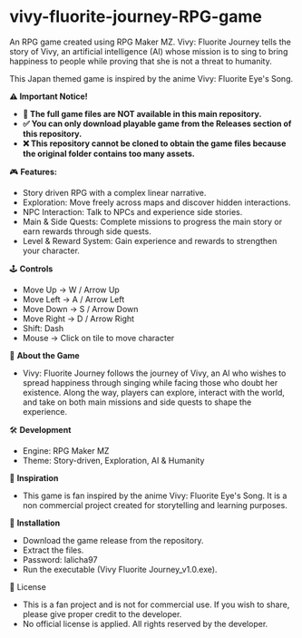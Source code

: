 # vivy-fluorite-journey-RPG-game
An RPG game created using RPG Maker MZ. Vivy: Fluorite Journey tells the story of Vivy, an artificial intelligence (AI) whose mission is to sing to bring happiness to people while proving that she is not a threat to humanity. 

This Japan themed game is inspired by the anime Vivy: Fluorite Eye's Song.

**⚠️ Important Notice!**
  - **🔻 The full game files are NOT available in this main repository.**
  - **✅ You can only download playable game from the Releases section of this repository.**
  - **❌ This repository cannot be cloned to obtain the game files because the original folder contains too many assets.**

🎮 **Features:**
  - Story driven RPG with a complex linear narrative.
  - Exploration: Move freely across maps and discover hidden interactions.
  - NPC Interaction: Talk to NPCs and experience side stories.
  - Main & Side Quests: Complete missions to progress the main story or earn rewards through side quests.
  - Level & Reward System: Gain experience and rewards to strengthen your character.

🕹️ **Controls**
  - Move Up → W / Arrow Up
  - Move Left → A / Arrow Left
  - Move Down → S / Arrow Down
  - Move Right → D / Arrow Right
  - Shift: Dash
  - Mouse → Click on tile to move character

📖 **About the Game**
  - Vivy: Fluorite Journey follows the journey of Vivy, an AI who wishes to spread happiness through singing while facing those who doubt her existence. Along the way, players can
    explore, interact with the world, and take on both main missions and side quests to shape the experience.

🛠️ **Development**
  - Engine: RPG Maker MZ
  - Theme: Story-driven, Exploration, AI & Humanity

📌 **Inspiration**
  - This game is fan inspired by the anime Vivy: Fluorite Eye's Song. It is a non commercial project created for storytelling and learning purposes.

📂 **Installation**
  - Download the game release from the repository.
  - Extract the files.
  - Password: lalicha97
  - Run the executable (Vivy Fluorite Journey_v1.0.exe).

📜 License
  - This is a fan project and is not for commercial use.
    If you wish to share, please give proper credit to the developer.
  - No official license is applied. All rights reserved by the developer.

